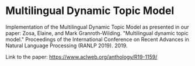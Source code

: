 # Multilingual Dynamic Topic Model
Implementation of the Multilingual Dynamic Topic Model as presented in our paper:
Zosa, Elaine, and Mark Granroth-Wilding. "Multilingual dynamic topic model." Proceedings of the International Conference on Recent Advances in Natural Language Processing (RANLP 2019). 2019.

Link to the paper: https://www.aclweb.org/anthology/R19-1159/
